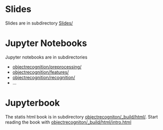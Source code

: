 # Slides
Slides are in subdirectory [Slides/](Slides/)

# Jupyter Notebooks
Jupyter notebooks are in subdirectories
- [objectrecognition/preprocessing/](objectrecogniton/preprocessing/)
- [objectrecognition/features/](objectrecogniton/features/)
- [objectrecognition/recognition/](objectrecogniton/recognition/)
- ...

# Jupyterbook
The statis html book is in subdirectory [objectrecogniton/_build/html/](objectrecogniton/_build/html/). Start reading the book with [objectrecogniton/_build/html/intro.html](objectrecogniton/_build/html/intro.html) 
